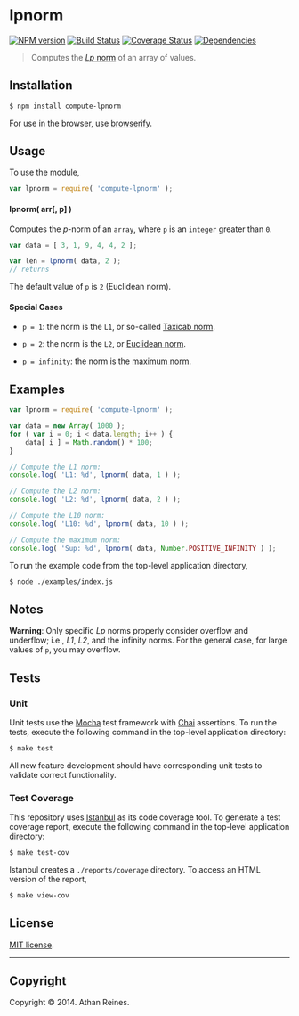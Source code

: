 lpnorm
===
[![NPM version][npm-image]][npm-url] [![Build Status][travis-image]][travis-url] [![Coverage Status][coveralls-image]][coveralls-url] [![Dependencies][dependencies-image]][dependencies-url]

> Computes the [_Lp_ norm](http://en.wikipedia.org/wiki/Norm_(mathematics)) of an array of values.


## Installation

``` bash
$ npm install compute-lpnorm
```

For use in the browser, use [browserify](https://github.com/substack/node-browserify).


## Usage

To use the module,

``` javascript
var lpnorm = require( 'compute-lpnorm' );
```

#### lpnorm( arr[, p] )

Computes the _p_-norm of an `array`, where `p` is an `integer` greater than `0`.

``` javascript
var data = [ 3, 1, 9, 4, 4, 2 ];

var len = lpnorm( data, 2 );
// returns 
```

The default value of `p` is `2` (Euclidean norm).


#### Special Cases

* `p = 1`: the norm is the `L1`, or so-called [Taxicab norm](http://en.wikipedia.org/wiki/Norm_(mathematics)).

* `p = 2`: the norm is the `L2`, or [Euclidean norm](http://en.wikipedia.org/wiki/Norm_(mathematics)).

* `p = infinity`: the norm is the [maximum norm](http://en.wikipedia.org/wiki/Norm_(mathematics)).


## Examples

``` javascript
var lpnorm = require( 'compute-lpnorm' );

var data = new Array( 1000 );
for ( var i = 0; i < data.length; i++ ) {
	data[ i ] = Math.random() * 100;
}

// Compute the L1 norm:
console.log( 'L1: %d', lpnorm( data, 1 ) );

// Compute the L2 norm:
console.log( 'L2: %d', lpnorm( data, 2 ) );

// Compute the L10 norm:
console.log( 'L10: %d', lpnorm( data, 10 ) );

// Compute the maximum norm:
console.log( 'Sup: %d', lpnorm( data, Number.POSITIVE_INFINITY ) );
```

To run the example code from the top-level application directory,

``` bash
$ node ./examples/index.js
```


## Notes

__Warning__: Only specific _Lp_ norms properly consider overflow and underflow; i.e., _L1_, _L2_, and the infinity norms. For the general case, for large values of `p`, you may overflow.


## Tests

### Unit

Unit tests use the [Mocha](http://visionmedia.github.io/mocha) test framework with [Chai](http://chaijs.com) assertions. To run the tests, execute the following command in the top-level application directory:

``` bash
$ make test
```

All new feature development should have corresponding unit tests to validate correct functionality.


### Test Coverage

This repository uses [Istanbul](https://github.com/gotwarlost/istanbul) as its code coverage tool. To generate a test coverage report, execute the following command in the top-level application directory:

``` bash
$ make test-cov
```

Istanbul creates a `./reports/coverage` directory. To access an HTML version of the report,

``` bash
$ make view-cov
```


## License

[MIT license](http://opensource.org/licenses/MIT). 


---
## Copyright

Copyright &copy; 2014. Athan Reines.


[npm-image]: http://img.shields.io/npm/v/compute-lpnorm.svg
[npm-url]: https://npmjs.org/package/compute-lpnorm

[travis-image]: http://img.shields.io/travis/compute-io/lpnorm/master.svg
[travis-url]: https://travis-ci.org/compute-io/lpnorm

[coveralls-image]: https://img.shields.io/coveralls/compute-io/lpnorm/master.svg
[coveralls-url]: https://coveralls.io/r/compute-io/lpnorm?branch=master

[dependencies-image]: http://img.shields.io/david/compute-io/lpnorm.svg
[dependencies-url]: https://david-dm.org/compute-io/lpnorm

[dev-dependencies-image]: http://img.shields.io/david/dev/compute-io/lpnorm.svg
[dev-dependencies-url]: https://david-dm.org/dev/compute-io/lpnorm

[github-issues-image]: http://img.shields.io/github/issues/compute-io/lpnorm.svg
[github-issues-url]: https://github.com/compute-io/lpnorm/issues
